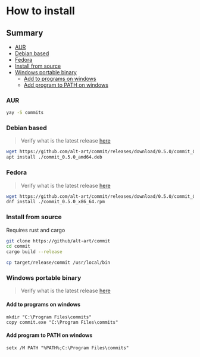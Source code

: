 # How to install

## Summary

- [AUR](#aur)
- [Debian based](#debian-based)
- [Fedora](#fedora)
- [Install from source](#install-from-source)
- [Windows portable binary](#windows-portable-binary)
  - [Add to programs on windows](#add-to-programs-on-windows)
  - [Add program to PATH on windows](#add-program-to-path-on-windows)

### AUR

```bash
yay -S commits
```

### Debian based

> Verify what is the latest release [here](https://github.com/alt-art/commit/releases)

```bash
wget https://github.com/alt-art/commit/releases/download/0.5.0/commit_0.5.0_amd64.deb
apt install ./commit_0.5.0_amd64.deb
```

### Fedora

> Verify what is the latest release [here](https://github.com/alt-art/commit/releases)

```bash
wget https://github.com/alt-art/commit/releases/download/0.5.0/commit_0.5.0_x86_64.rpm
dnf install ./commit_0.5.0_x86_64.rpm
```

### Install from source

Requires rust and cargo

```bash
git clone https://github/alt-art/commit
cd commit
cargo build --release
```

```bash
cp target/release/commit /usr/local/bin
```

### Windows portable binary

> Verify what is the latest release [here](https://github.com/alt-art/commit/releases)

#### Add to programs on windows

```shell
mkdir "C:\Program Files\commits"
copy commit.exe "C:\Program Files\commits"
```

#### Add program to PATH on windows

```shell
setx /M PATH "%PATH%;C:\Program Files\commits"
```
